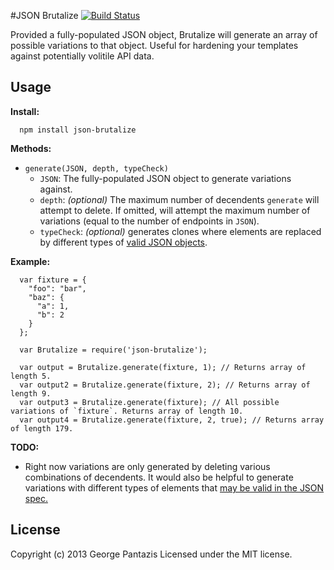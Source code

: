 #JSON Brutalize [![Build Status](https://api.travis-ci.org/gcpantazis/json-brutalize.png?branch=master)](http://travis-ci.org/gcpantazis/json-brutalize)

Provided a fully-populated JSON object, Brutalize will generate an array of possible variations to that object. Useful for hardening your templates against potentially volitile API data.

Usage
-----

**Install:**

      npm install json-brutalize

**Methods:**

* `generate(JSON, depth, typeCheck)`
  * `JSON`: The fully-populated JSON object to generate variations against.
  * `depth`: *(optional)* The maximum number of decendents `generate` will attempt to delete. If omitted, will attempt the maximum number of variations (equal to the number of endpoints in `JSON`).
  * `typeCheck`: *(optional)* generates clones where elements are replaced by different types of [valid JSON objects](http://www.json.org/).

**Example:**

      var fixture = {
        "foo": "bar",
        "baz": {
          "a": 1,
          "b": 2
        }
      };

      var Brutalize = require('json-brutalize');

      var output = Brutalize.generate(fixture, 1); // Returns array of length 5.
      var output2 = Brutalize.generate(fixture, 2); // Returns array of length 9.
      var output3 = Brutalize.generate(fixture); // All possible variations of `fixture`. Returns array of length 10.
      var output4 = Brutalize.generate(fixture, 2, true); // Returns array of length 179.


**TODO:**

* Right now variations are only generated by deleting various combinations of decendents. It would also be helpful to generate variations with different types of elements that [may be valid in the JSON spec.](http://www.json.org/)

License
-------
Copyright (c) 2013 George Pantazis
Licensed under the MIT license.

